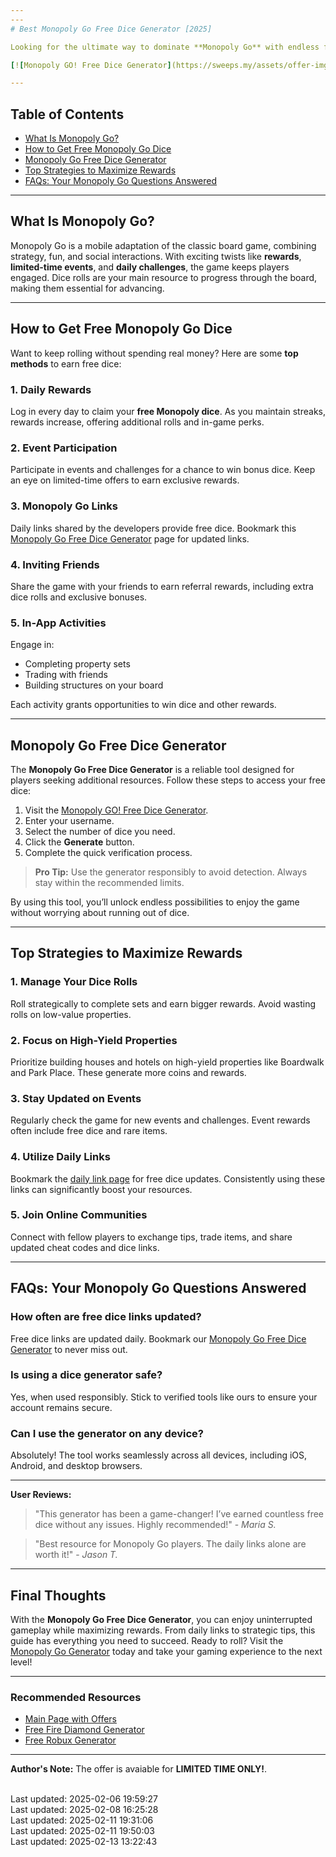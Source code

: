 ```yaml
---
---
# Best Monopoly Go Free Dice Generator [2025]

Looking for the ultimate way to dominate **Monopoly Go** with endless free dice? You’ve come to the right place! Whether you’re a seasoned player or just starting, unlocking free dice and maximizing rewards can transform your gameplay experience. This guide will walk you through everything you need to know about **Monopoly Go free dice**, cheats, links, and more.

[![Monopoly GO! Free Dice Generator](https://sweeps.my/assets/offer-imgs/ezgif-1-ecb7f3a530.webp)](https://win.sweeps.my/monopoly-go-generator/)

---
```


## Table of Contents

- [What Is Monopoly Go?](#what-is-monopoly-go)
- [How to Get Free Monopoly Go Dice](#how-to-get-free-monopoly-go-dice)
- [Monopoly Go Free Dice Generator](#monopoly-go-free-dice-generator)
- [Top Strategies to Maximize Rewards](#top-strategies-to-maximize-rewards)
- [FAQs: Your Monopoly Go Questions Answered](#faqs-your-monopoly-go-questions-answered)

---

## What Is Monopoly Go?

Monopoly Go is a mobile adaptation of the classic board game, combining strategy, fun, and social interactions. With exciting twists like **rewards**, **limited-time events**, and **daily challenges**, the game keeps players engaged. Dice rolls are your main resource to progress through the board, making them essential for advancing.

---

## How to Get Free Monopoly Go Dice

Want to keep rolling without spending real money? Here are some **top methods** to earn free dice:

### 1. Daily Rewards

Log in every day to claim your **free Monopoly dice**. As you maintain streaks, rewards increase, offering additional rolls and in-game perks.

### 2. Event Participation

Participate in events and challenges for a chance to win bonus dice. Keep an eye on limited-time offers to earn exclusive rewards.

### 3. Monopoly Go Links

Daily links shared by the developers provide free dice. Bookmark this [Monopoly Go Free Dice Generator](https://win.sweeps.my/monopoly-go-generator/) page for updated links.

### 4. Inviting Friends

Share the game with your friends to earn referral rewards, including extra dice rolls and exclusive bonuses.

### 5. In-App Activities

Engage in:

- Completing property sets
- Trading with friends
- Building structures on your board

Each activity grants opportunities to win dice and other rewards.

---

## Monopoly Go Free Dice Generator

The **Monopoly Go Free Dice Generator** is a reliable tool designed for players seeking additional resources. Follow these steps to access your free dice:

1. Visit the [Monopoly GO! Free Dice Generator](https://win.sweeps.my/monopoly-go-generator/).
2. Enter your username.
3. Select the number of dice you need.
4. Click the **Generate** button.
5. Complete the quick verification process.

> **Pro Tip:** Use the generator responsibly to avoid detection. Always stay within the recommended limits.

By using this tool, you’ll unlock endless possibilities to enjoy the game without worrying about running out of dice.

---

## Top Strategies to Maximize Rewards

### 1. Manage Your Dice Rolls

Roll strategically to complete sets and earn bigger rewards. Avoid wasting rolls on low-value properties.

### 2. Focus on High-Yield Properties

Prioritize building houses and hotels on high-yield properties like Boardwalk and Park Place. These generate more coins and rewards.

### 3. Stay Updated on Events

Regularly check the game for new events and challenges. Event rewards often include free dice and rare items.

### 4. Utilize Daily Links

Bookmark the [daily link page](https://win.sweeps.my/monopoly-go-generator/) for free dice updates. Consistently using these links can significantly boost your resources.

### 5. Join Online Communities

Connect with fellow players to exchange tips, trade items, and share updated cheat codes and dice links.

---

## FAQs: Your Monopoly Go Questions Answered

### **How often are free dice links updated?**

Free dice links are updated daily. Bookmark our [Monopoly Go Free Dice Generator](https://win.sweeps.my/monopoly-go-generator/) to never miss out.

### **Is using a dice generator safe?**

Yes, when used responsibly. Stick to verified tools like ours to ensure your account remains secure.

### **Can I use the generator on any device?**

Absolutely! The tool works seamlessly across all devices, including iOS, Android, and desktop browsers.

---

**User Reviews:**

> "This generator has been a game-changer! I’ve earned countless free dice without any issues. Highly recommended!" - *Maria S.*

> "Best resource for Monopoly Go players. The daily links alone are worth it!" - *Jason T.*

---

## Final Thoughts

With the **Monopoly Go Free Dice Generator**, you can enjoy uninterrupted gameplay while maximizing rewards. From daily links to strategic tips, this guide has everything you need to succeed. Ready to roll? Visit the [Monopoly Go Generator](https://win.sweeps.my/monopoly-go-generator/) today and take your gaming experience to the next level!

---

### Recommended Resources

- [Main Page with Offers](https://sweeps.my)
- [Free Fire Diamond Generator](https://win.sweeps.my/free-fire-diamond-generator)
- [Free Robux Generator](https://win.sweeps.my/free-robux-generator)

---
**Author's Note:** The offer is avaiable for **LIMITED TIME ONLY!**.

<br>Last updated: 2025-02-06 19:59:27<br>Last updated: 2025-02-08 16:25:28<br>Last updated: 2025-02-11 19:31:06<br>Last updated: 2025-02-11 19:50:03<br>Last updated: 2025-02-13 13:22:43